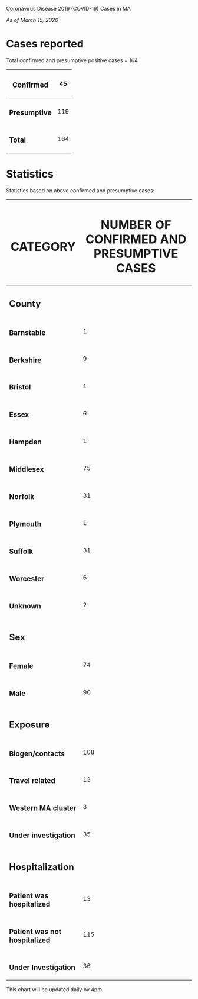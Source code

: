 Coronavirus Disease 2019 (COVID-19) Cases in MA

*As of March 15, 2020*

# Cases reported

Total confirmed and presumptive positive cases = 164

<table>
<thead>
<tr class="header">
<th><h3 id="confirmed"><strong>Confirmed</strong></h3></th>
<th>45</th>
</tr>
</thead>
<tbody>
<tr class="odd">
<td><h3 id="presumptive"><strong>Presumptive</strong></h3></td>
<td>119</td>
</tr>
<tr class="even">
<td><h3 id="total"><strong>Total</strong></h3></td>
<td>164</td>
</tr>
</tbody>
</table>

# Statistics

Statistics based on above confirmed and presumptive cases:

<table>
<thead>
<tr class="header">
<th><h1 id="category">CATEGORY</h1></th>
<th><h1 id="number-of-confirmed-and-presumptive-cases">NUMBER OF CONFIRMED AND PRESUMPTIVE CASES</h1></th>
</tr>
</thead>
<tbody>
<tr class="odd">
<td><h2 id="county"><strong>County</strong></h2></td>
<td></td>
</tr>
<tr class="even">
<td><h3 id="barnstable">Barnstable</h3></td>
<td>1</td>
</tr>
<tr class="odd">
<td><h3 id="berkshire">Berkshire</h3></td>
<td>9</td>
</tr>
<tr class="even">
<td><h3 id="bristol">Bristol</h3></td>
<td>1</td>
</tr>
<tr class="odd">
<td><h3 id="essex">Essex</h3></td>
<td>6</td>
</tr>
<tr class="even">
<td><h3 id="hampden">Hampden</h3></td>
<td>1</td>
</tr>
<tr class="odd">
<td><h3 id="middlesex">Middlesex</h3></td>
<td>75</td>
</tr>
<tr class="even">
<td><h3 id="norfolk">Norfolk</h3></td>
<td>31</td>
</tr>
<tr class="odd">
<td><h3 id="plymouth">Plymouth</h3></td>
<td>1</td>
</tr>
<tr class="even">
<td><h3 id="suffolk">Suffolk</h3></td>
<td>31</td>
</tr>
<tr class="odd">
<td><h3 id="worcester">Worcester</h3></td>
<td>6</td>
</tr>
<tr class="even">
<td><h3 id="unknown">Unknown</h3></td>
<td>2</td>
</tr>
<tr class="odd">
<td><h2 id="sex">Sex</h2></td>
<td></td>
</tr>
<tr class="even">
<td><h3 id="female">Female</h3></td>
<td>74</td>
</tr>
<tr class="odd">
<td><h3 id="male">Male</h3></td>
<td>90</td>
</tr>
<tr class="even">
<td><h2 id="exposure">Exposure</h2></td>
<td></td>
</tr>
<tr class="odd">
<td><h3 id="biogencontacts">Biogen/contacts</h3></td>
<td>108</td>
</tr>
<tr class="even">
<td><h3 id="travel-related">Travel related </h3></td>
<td>13</td>
</tr>
<tr class="odd">
<td><h3 id="western-ma-cluster">Western MA cluster</h3></td>
<td>8</td>
</tr>
<tr class="even">
<td><h3 id="under-investigation">Under investigation</h3></td>
<td>35</td>
</tr>
<tr class="odd">
<td><h2 id="hospitalization">Hospitalization </h2></td>
<td></td>
</tr>
<tr class="even">
<td><h3 id="patient-was-hospitalized">Patient was hospitalized</h3></td>
<td>13</td>
</tr>
<tr class="odd">
<td><h3 id="patient-was-not-hospitalized">Patient was not hospitalized</h3></td>
<td>115</td>
</tr>
<tr class="even">
<td><h3 id="under-investigation-1">Under Investigation</h3></td>
<td>36</td>
</tr>
</tbody>
</table>

This chart will be updated daily by 4pm.
